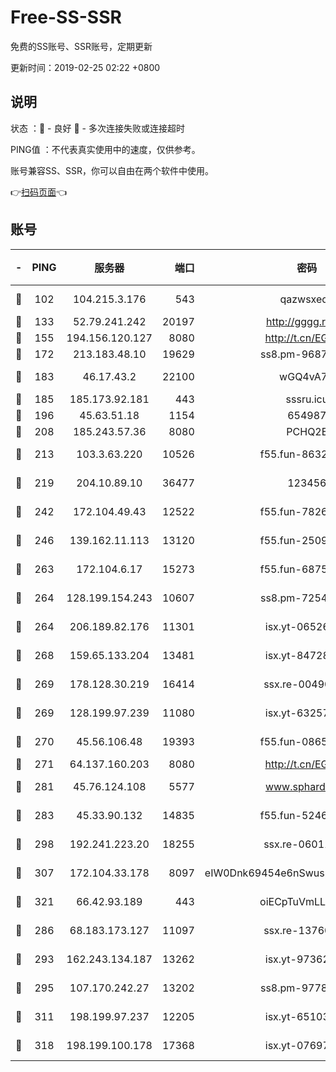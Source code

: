 # Free-SS-SSR

免费的SS账号、SSR账号，定期更新

更新时间：2019-02-25 02:22 +0800

## 说明

状态     ：🙂 - 良好 🙁 - 多次连接失败或连接超时

PING值   ：不代表真实使用中的速度，仅供参考。

账号兼容SS、SSR，你可以自由在两个软件中使用。

👉[扫码页面](https://liesauer.github.io/free-ss-ssr.github.io/)👈

## 账号

|-|PING|服务器|端口|密码|加密方式|区域|
|:----:|:----:|:-----:|-----:|:----:|:----:|:----:|
|🙂|102|104.215.3.176|543|qazwsxedc|aes-256-gcm|JP|
|🙂|133|52.79.241.242|20197|http://gggg.rocks|chacha20|KR|
|🙂|155|194.156.120.127|8080|http://t.cn/EGJIyrl|rc4-md5|RU|
|🙂|172|213.183.48.10|19629|ss8.pm-96872218|rc4-md5|RU|
|🙂|183|46.17.43.2|22100|wGQ4vA7D|aes-256-gcm|RU|
|🙂|185|185.173.92.181|443|sssru.icu|rc4-md5|RU|
|🙂|196|45.63.51.18|1154|654987|chacha20|US|
|🙂|208|185.243.57.36|8080|PCHQ2E|rc4-md5|US|
|🙂|213|103.3.63.220|10526|f55.fun-86327074|aes-256-cfb|SG|
|🙂|219|204.10.89.10|36477|123456|aes-256-cfb|US|
|🙂|242|172.104.49.43|12522|f55.fun-78268288|aes-256-cfb|SG|
|🙂|246|139.162.11.113|13120|f55.fun-25099082|aes-256-cfb|SG|
|🙂|263|172.104.6.17|15273|f55.fun-68758647|aes-256-cfb|US|
|🙂|264|128.199.154.243|10607|ss8.pm-72548685|aes-256-cfb|SG|
|🙂|264|206.189.82.176|11301|isx.yt-06526076|aes-256-cfb|SG|
|🙂|268|159.65.133.204|13481|isx.yt-84728144|aes-256-cfb|SG|
|🙂|269|178.128.30.219|16414|ssx.re-00490224|aes-256-cfb|SG|
|🙂|269|128.199.97.239|11080|isx.yt-63257552|aes-256-cfb|SG|
|🙂|270|45.56.106.48|19393|f55.fun-08658422|aes-256-cfb|US|
|🙂|271|64.137.160.203|8080|http://t.cn/EGJIyrl|rc4-md5|CA|
|🙂|281|45.76.124.108|5577|www.sphard.com|aes-256-cfb|AU|
|🙂|283|45.33.90.132|14835|f55.fun-52469503|aes-256-cfb|US|
|🙂|298|192.241.223.20|18255|ssx.re-06011697|aes-256-cfb|US|
|🙂|307|172.104.33.178|8097|eIW0Dnk69454e6nSwuspv9DmS201tQ0D|aes-256-cfb|SG|
|🙂|321|66.42.93.189|443|oiECpTuVmLLxk4Ts|aes-256-cfb|US|
|🙂|286|68.183.173.127|11097|ssx.re-13760087|aes-256-cfb|US|
|🙂|293|162.243.134.187|13262|isx.yt-97362728|aes-256-cfb|US|
|🙂|295|107.170.242.27|13202|ss8.pm-97786793|aes-256-cfb|US|
|🙁|311|198.199.97.237|12205|isx.yt-65103488|aes-256-cfb|US|
|🙁|318|198.199.100.178|17368|isx.yt-07697807|aes-256-cfb|US|
